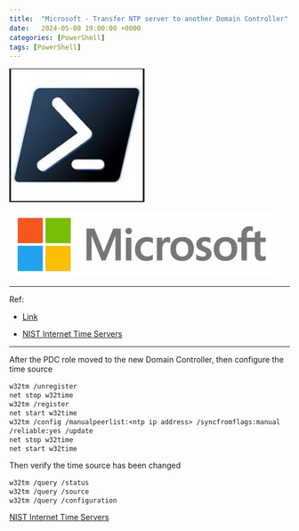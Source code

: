 ```yaml
---
title:  "Microsoft - Transfer NTP server to another Domain Controller"
date:   2024-05-08 19:00:00 +0000
categories: [PowerShell]
tags: [PowerShell]
---
```


![img](/assets/img/ps.png)

![img](/assets/img/ms.png)


---
Ref: 

- [Link](https://learn.microsoft.com/en-us/answers/questions/533183/ntp-server-migration-to-new-dc)

- [NIST Internet Time Servers](https://tf.nist.gov/tf-cgi/servers.cgi)

---

After the PDC role moved to the new Domain Controller, then configure the time source

```
w32tm /unregister
net stop w32time
w32tm /register
net start w32time
w32tm /config /manualpeerlist:<ntp ip address> /syncfromflags:manual /reliable:yes /update
net stop w32time
net start w32time
```
Then verify the time source has been changed
```
w32tm /query /status
w32tm /query /source
w32tm /query /configuration
```
[NIST Internet Time Servers](https://tf.nist.gov/tf-cgi/servers.cgi)



